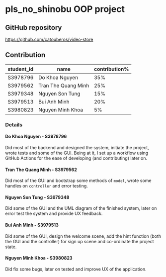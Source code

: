 # pls_no_shinobu OOP project
## GitHub repository
https://github.com/catouberos/video-store

## Contribution
| student_id | name                | contribution% |
|------------|---------------------|---------------|
| S3978796   | Do Khoa Nguyen      | 35%           |
| S3979562   | Tran The Quang Minh | 25%           |
| S3979348   | Nguyen Son Tung     | 15%           |
| S3979513   | Bui Anh Minh        | 20%           |
| S3980823   | Nguyen Minh Khoa    | 5%            |

### Details
#### Do Khoa Nguyen - S3978796
Did most of the backend and designed the system, initiate the project, wrote tests and some of the GUI. Being at it, I
set up a workflow using GitHub Actions for the ease of developing (and contributing) later on.

#### Tran The Quang Minh - S3979562
Did most of the GUI and bootstrap some methods of `model`, wrote some handles on `controller` and error testing.

#### Nguyen Son Tung - S3979348
Did some of the GUI and the UML diagram of the finished system, later on error test the system and provide UX feedback.

#### Bui Anh Minh - S3979513
Did some of the GUI, design the welcome scene, add the hint function (both the GUI and the controller) for sign up scene and co-ordinate the project state.

#### Nguyen Minh Khoa - S3980823
Did fix some bugs, later on tested and improve UX of the application.
